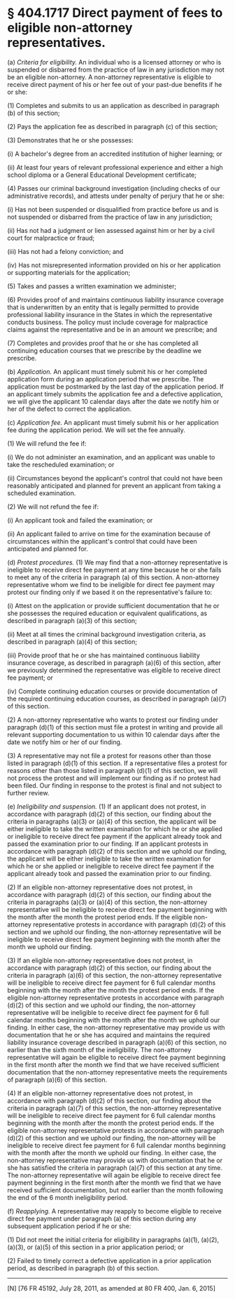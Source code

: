 # § 404.1717   Direct payment of fees to eligible non-attorney representatives.

(a) *Criteria for eligibility.* An individual who is a licensed attorney or who is suspended or disbarred from the practice of law in any jurisdiction may not be an eligible non-attorney. A non-attorney representative is eligible to receive direct payment of his or her fee out of your past-due benefits if he or she:


(1) Completes and submits to us an application as described in paragraph (b) of this section;


(2) Pays the application fee as described in paragraph (c) of this section;


(3) Demonstrates that he or she possesses:


(i) A bachelor's degree from an accredited institution of higher learning; or


(ii) At least four years of relevant professional experience and either a high school diploma or a General Educational Development certificate;


(4) Passes our criminal background investigation (including checks of our administrative records), and attests under penalty of perjury that he or she:


(i) Has not been suspended or disqualified from practice before us and is not suspended or disbarred from the practice of law in any jurisdiction;


(ii) Has not had a judgment or lien assessed against him or her by a civil court for malpractice or fraud;


(iii) Has not had a felony conviction; and


(iv) Has not misrepresented information provided on his or her application or supporting materials for the application;


(5) Takes and passes a written examination we administer;


(6) Provides proof of and maintains continuous liability insurance coverage that is underwritten by an entity that is legally permitted to provide professional liability insurance in the States in which the representative conducts business. The policy must include coverage for malpractice claims against the representative and be in an amount we prescribe; and


(7) Completes and provides proof that he or she has completed all continuing education courses that we prescribe by the deadline we prescribe.


(b) *Application.* An applicant must timely submit his or her completed application form during an application period that we prescribe. The application must be postmarked by the last day of the application period. If an applicant timely submits the application fee and a defective application, we will give the applicant 10 calendar days after the date we notify him or her of the defect to correct the application.


(c) *Application fee.* An applicant must timely submit his or her application fee during the application period. We will set the fee annually.


(1) We will refund the fee if:


(i) We do not administer an examination, and an applicant was unable to take the rescheduled examination; or


(ii) Circumstances beyond the applicant's control that could not have been reasonably anticipated and planned for prevent an applicant from taking a scheduled examination.


(2) We will not refund the fee if:


(i) An applicant took and failed the examination; or


(ii) An applicant failed to arrive on time for the examination because of circumstances within the applicant's control that could have been anticipated and planned for.


(d) *Protest procedures.* (1) We may find that a non-attorney representative is ineligible to receive direct fee payment at any time because he or she fails to meet any of the criteria in paragraph (a) of this section. A non-attorney representative whom we find to be ineligible for direct fee payment may protest our finding only if we based it on the representative's failure to:


(i) Attest on the application or provide sufficient documentation that he or she possesses the required education or equivalent qualifications, as described in paragraph (a)(3) of this section;


(ii) Meet at all times the criminal background investigation criteria, as described in paragraph (a)(4) of this section;


(iii) Provide proof that he or she has maintained continuous liability insurance coverage, as described in paragraph (a)(6) of this section, after we previously determined the representative was eligible to receive direct fee payment; or


(iv) Complete continuing education courses or provide documentation of the required continuing education courses, as described in paragraph (a)(7) of this section.


(2) A non-attorney representative who wants to protest our finding under paragraph (d)(1) of this section must file a protest in writing and provide all relevant supporting documentation to us within 10 calendar days after the date we notify him or her of our finding.


(3) A representative may not file a protest for reasons other than those listed in paragraph (d)(1) of this section. If a representative files a protest for reasons other than those listed in paragraph (d)(1) of this section, we will not process the protest and will implement our finding as if no protest had been filed. Our finding in response to the protest is final and not subject to further review.


(e) *Ineligibility and suspension.* (1) If an applicant does not protest, in accordance with paragraph (d)(2) of this section, our finding about the criteria in paragraphs (a)(3) or (a)(4) of this section, the applicant will be either ineligible to take the written examination for which he or she applied or ineligible to receive direct fee payment if the applicant already took and passed the examination prior to our finding. If an applicant protests in accordance with paragraph (d)(2) of this section and we uphold our finding, the applicant will be either ineligible to take the written examination for which he or she applied or ineligible to receive direct fee payment if the applicant already took and passed the examination prior to our finding.


(2) If an eligible non-attorney representative does not protest, in accordance with paragraph (d)(2) of this section, our finding about the criteria in paragraphs (a)(3) or (a)(4) of this section, the non-attorney representative will be ineligible to receive direct fee payment beginning with the month after the month the protest period ends. If the eligible non-attorney representative protests in accordance with paragraph (d)(2) of this section and we uphold our finding, the non-attorney representative will be ineligible to receive direct fee payment beginning with the month after the month we uphold our finding.


(3) If an eligible non-attorney representative does not protest, in accordance with paragraph (d)(2) of this section, our finding about the criteria in paragraph (a)(6) of this section, the non-attorney representative will be ineligible to receive direct fee payment for 6 full calendar months beginning with the month after the month the protest period ends. If the eligible non-attorney representative protests in accordance with paragraph (d)(2) of this section and we uphold our finding, the non-attorney representative will be ineligible to receive direct fee payment for 6 full calendar months beginning with the month after the month we uphold our finding. In either case, the non-attorney representative may provide us with documentation that he or she has acquired and maintains the required liability insurance coverage described in paragraph (a)(6) of this section, no earlier than the sixth month of the ineligibility. The non-attorney representative will again be eligible to receive direct fee payment beginning in the first month after the month we find that we have received sufficient documentation that the non-attorney representative meets the requirements of paragraph (a)(6) of this section.


(4) If an eligible non-attorney representative does not protest, in accordance with paragraph (d)(2) of this section, our finding about the criteria in paragraph (a)(7) of this section, the non-attorney representative will be ineligible to receive direct fee payment for 6 full calendar months beginning with the month after the month the protest period ends. If the eligible non-attorney representative protests in accordance with paragraph (d)(2) of this section and we uphold our finding, the non-attorney will be ineligible to receive direct fee payment for 6 full calendar months beginning with the month after the month we uphold our finding. In either case, the non-attorney representative may provide us with documentation that he or she has satisfied the criteria in paragraph (a)(7) of this section at any time. The non-attorney representative will again be eligible to receive direct fee payment beginning in the first month after the month we find that we have received sufficient documentation, but not earlier than the month following the end of the 6 month ineligibility period.


(f) *Reapplying.* A representative may reapply to become eligible to receive direct fee payment under paragraph (a) of this section during any subsequent application period if he or she:


(1) Did not meet the initial criteria for eligibility in paragraphs (a)(1), (a)(2), (a)(3), or (a)(5) of this section in a prior application period; or


(2) Failed to timely correct a defective application in a prior application period, as described in paragraph (b) of this section.



---

[N] [76 FR 45192, July 28, 2011, as amended at 80 FR 400, Jan. 6, 2015]




